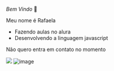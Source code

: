 _Bem Vindo_ 🖤

Meu nome é Rafaela

- Fazendo aulas no alura
- Desenvolvendo a linguagem javascript

Não quero entra em contato no momento 


![](![image](https://github.com/user-attachments/assets/bd608df5-e539-4df1-9439-411e71a901f4))
![image](https://github.com/user-attachments/assets/bd608df5-e539-4df1-9439-411e71a901f4)

